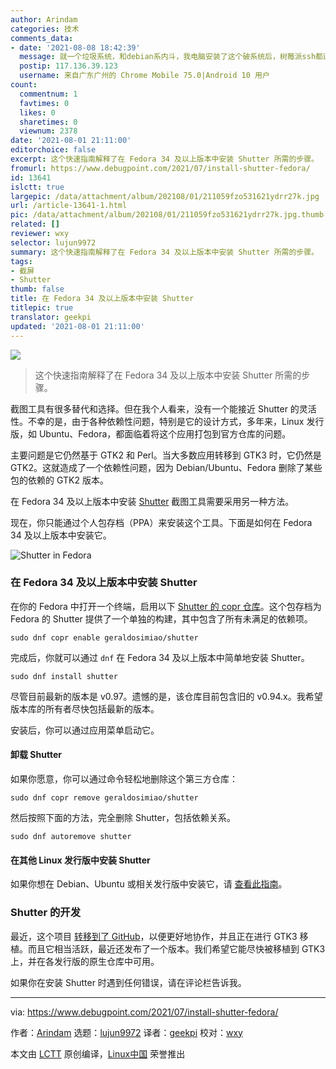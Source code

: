 ```yaml
---
author: Arindam
categories: 技术
comments_data:
- date: '2021-08-08 18:42:39'
  message: 就一个垃圾系统，和debian系内斗，我电脑安装了这个破系统后，树莓派ssh都连不上，换ubuntu系一点问题没有
  postip: 117.136.39.123
  username: 来自广东广州的 Chrome Mobile 75.0|Android 10 用户
count:
  commentnum: 1
  favtimes: 0
  likes: 0
  sharetimes: 0
  viewnum: 2378
date: '2021-08-01 21:11:00'
editorchoice: false
excerpt: 这个快速指南解释了在 Fedora 34 及以上版本中安装 Shutter 所需的步骤。
fromurl: https://www.debugpoint.com/2021/07/install-shutter-fedora/
id: 13641
islctt: true
largepic: /data/attachment/album/202108/01/211059fzo531621ydrr27k.jpg
url: /article-13641-1.html
pic: /data/attachment/album/202108/01/211059fzo531621ydrr27k.jpg.thumb.jpg
related: []
reviewer: wxy
selector: lujun9972
summary: 这个快速指南解释了在 Fedora 34 及以上版本中安装 Shutter 所需的步骤。
tags:
- 截屏
- Shutter
thumb: false
title: 在 Fedora 34 及以上版本中安装 Shutter
titlepic: true
translator: geekpi
updated: '2021-08-01 21:11:00'
---
```


![](/data/attachment/album/202108/01/211059fzo531621ydrr27k.jpg)



> 
> 这个快速指南解释了在 Fedora 34 及以上版本中安装 Shutter 所需的步骤。
> 
> 
> 


截图工具有很多替代和选择。但在我个人看来，没有一个能接近 Shutter 的灵活性。不幸的是，由于各种依赖性问题，特别是它的设计方式，多年来，Linux 发行版，如 Ubuntu、Fedora，都面临着将这个应用打包到官方仓库的问题。


主要问题是它仍然基于 GTK2 和 Perl。当大多数应用转移到 GTK3 时，它仍然是 GTK2。这就造成了一个依赖性问题，因为 Debian/Ubuntu、Fedora 删除了某些包的依赖的 GTK2 版本。


在 Fedora 34 及以上版本中安装 [Shutter](https://www.debugpoint.com/tag/shutter) 截图工具需要采用另一种方法。


现在，你只能通过个人包存档（PPA）来安装这个工具。下面是如何在 Fedora 34 及以上版本中安装它。


![Shutter in Fedora](/data/attachment/album/202108/01/211141s0oiaqn6oj4phahy.jpg)


### 在 Fedora 34 及以上版本中安装 Shutter


在你的 Fedora 中打开一个终端，启用以下 [Shutter 的 copr 仓库](https://copr.fedorainfracloud.org/coprs/geraldosimiao/shutter/)。这个包存档为 Fedora 的 Shutter 提供了一个单独的构建，其中包含了所有未满足的依赖项。



```
sudo dnf copr enable geraldosimiao/shutter

```

完成后，你就可以通过 `dnf` 在 Fedora 34 及以上版本中简单地安装 Shutter。



```
sudo dnf install shutter

```

尽管目前最新的版本是 v0.97。遗憾的是，该仓库目前包含旧的 v0.94.x。我希望版本库的所有者尽快包括最新的版本。


安装后，你可以通过应用菜单启动它。


#### 卸载 Shutter


如果你愿意，你可以通过命令轻松地删除这个第三方仓库：



```
sudo dnf copr remove geraldosimiao/shutter

```

然后按照下面的方法，完全删除 Shutter，包括依赖关系。



```
sudo dnf autoremove shutter

```

#### 在其他 Linux 发行版中安装 Shutter


如果你想在 Debian、Ubuntu 或相关发行版中安装它，请 [查看此指南](https://www.debugpoint.com/2020/04/shutter-install-ubuntu/)。


### Shutter 的开发


最近，这个项目 [转移到了 GitHub](https://github.com/shutter-project/shutter)，以便更好地协作，并且正在进行 GTK3 移植。而且它相当活跃，最近还发布了一个版本。我们希望它能尽快被移植到 GTK3 上，并在各发行版的原生仓库中可用。


如果你在安装 Shutter 时遇到任何错误，请在评论栏告诉我。




---


via: <https://www.debugpoint.com/2021/07/install-shutter-fedora/>


作者：[Arindam](https://www.debugpoint.com/author/admin1/) 选题：[lujun9972](https://github.com/lujun9972) 译者：[geekpi](https://github.com/geekpi) 校对：[wxy](https://github.com/wxy)


本文由 [LCTT](https://github.com/LCTT/TranslateProject) 原创编译，[Linux中国](https://linux.cn/) 荣誉推出